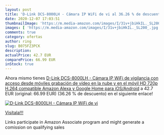 ```yaml
---
layout: post
title: 'D-Link DCS-8000LH - Cámara IP WiFi de vi al 36.26 % de descuento'
date: 2020-12-07 17:03:51
thumbnailImage: 'https://m.media-amazon.com/images/I/31v+jbiHkIL._SL200_.jpg'
images: [ 'https://m.media-amazon.com/images/I/31v+jbiHkIL._SL200_.jpg' ]
comments: true
category: ofertas
author: ring
slug: B075FZ3PCK
description:
actualPrice: 42.7 EUR
comparePrice: 66.99 EUR
inStock: true
---
```


Ahora mismo tienes [D-Link DCS-8000LH - Cámara IP WiFi de vigilancia con acceso desde móviles  grabación de vídeo en la nube y en el móvil  HD 720p  H.264  compatible Amazon Alexa y Google Home  para iOS/Android](https://www.amazon.es/dp/B075FZ3PCK/?tag=tolees-21) a 42.7 EUR (original: 66.99 EUR) (36.26 %  de descuento) en el siguiente enlace!

[![D-Link DCS-8000LH - Cámara IP WiFi de vi](https://m.media-amazon.com/images/I/31v+jbiHkIL._SL200_.jpg)](https://www.amazon.es/dp/B075FZ3PCK/?tag=tolees-21)

[Visítala!!!](https://www.amazon.es/dp/B075FZ3PCK/?tag=tolees-21)

Links participate in Amazon Associate program and might generate a comission on qualifying sales
